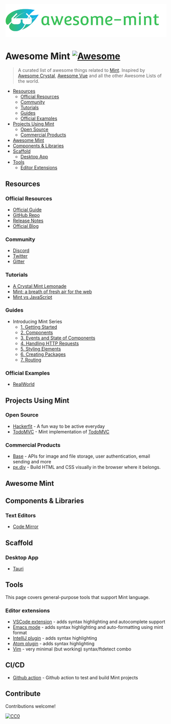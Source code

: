 <p align="center"><img src="img/mint-awesome-full.png" alt="awesome-mint"></p>

# Awesome Mint [![Awesome](https://awesome.re/badge.svg)](https://awesome.re)

> A curated list of awesome things related to [Mint](https://www.mint-lang.com). Inspired by [Awesome Crystal](https://github.com/veelenga/awesome-crystal#shell-plugins), [Awesome Vue](https://github.com/vuejs/awesome-vue#community) and all the other Awesome Lists of the world.

- [Resources](#resources)
  - [Official Resources](#official-resources)
  - [Community](#community)
  - [Tutorials](#tutorials)
  - [Guides](#guides)
  - [Official Examples](#official-examples)
- [Projects Using Mint](#projects-using-mint)
  - [Open Source](#official-resources)
  - [Commercial Products](#commercial-products)
- [Awesome Mint](#awesome-mint)
- [Components & Libraries](#components-&-libraries)
- [Scaffold](#scaffold)
  - [Desktop App](#desktop-app)
- [Tools](#tools)
  - [Editor Extensions](#editor-extensions)

## Resources

### Official Resources

- [Official Guide](https://www.mint-lang.com/guide)
- [GitHub Repo](https://github.com/mint-lang/mint)
- [Release Notes](https://github.com/mint-lang/mint/releases)
- [Official Blog](https://www.mint-lang.com/blog)

### Community

- [Discord](https://discord.gg/NXFUJs2)
- [Twitter](https://twitter.com/mint_lang)
- [Gitter](https://gitter.im/mint-lang/Lobby)

### Tutorials

- [A Crystal Mint Lemonade](https://dev.to/franciscello/a-crystal-mint-lemonade-3l07)
- [Mint: a breath of fresh air for the web](https://dev.to/franciscello/mint-a-breath-of-fresh-air-for-the-web-fn0)
- [Mint vs JavaScript](https://dev.to/gdotdesign/mint-vs-javascript-stack-15id)

### Guides

- Introducing Mint Series
  - [1. Getting Started](https://dev.to/gdotdesign/getting-started-with-mint-3k2o)
  - [2. Components](https://dev.to/gdotdesign/components-in-mint-4a4n)
  - [3. Events and State of Components](https://dev.to/gdotdesign/mint-events-and-state-of-components-3j3a)
  - [4. Handling HTTP Requests](https://dev.to/gdotdesign/mint-handling-http-requests-2ep3)
  - [5. Styling Elements](https://dev.to/gdotdesign/mint-styling-elements-295o)
  - [6. Creating Packages](https://dev.to/gdotdesign/mint-creating-a-packages-5e9b)
  - [7. Routing](https://dev.to/gdotdesign/mint-routing-2h69)

### Official Examples

- [RealWorld](https://github.com/mint-lang/mint-realworld)

## Projects Using Mint

### Open Source

- [Hackerfit](https://github.com/egajda/hackerfit) - A fun way to be active everyday
- [TodoMVC](https://github.com/ymmooot/mint-todomvc) - Mint implementation of [TodoMVC](http://todomvc.com/)

### Commercial Products

- [Base](https://www.base-api.io/) - APIs for image and file storage, user authentication, email sending and more
- [px.div](https://www.pxdiv.com/) - Build HTML and CSS visually in the browser where it belongs.

## Awesome Mint

## Components & Libraries

### Text Editors

- [Code Mirror](https://github.com/mint-lang/mint-codemirror)

## Scaffold

### Desktop App

- [Tauri](https://github.com/s0kil/mint-tauri-starter)

## Tools

This page covers general-purpose tools that support Mint language.

### Editor extensions

- [VSCode extension](https://github.com/s0kil/mint-vscode) - adds syntax highlighting and autocomplete support
- [Emacs mode](https://github.com/creatorrr/emacs-mint-mode) - adds syntax highlighting and auto-formatting using mint format
- [IntelliJ plugin](https://github.com/kingsleyh/intellij-mint) - adds syntax highlighting
- [Atom plugin](https://github.com/kingsleyh/language-mint) - adds syntax highlighting
- [Vim](https://github.com/IrenejMarc/vim-mint) - very minimal (but working) syntax/ftdetect combo

## CI/CD

- [Github action](https://github.com/fabasoad/setup-mint-action) - Github action to test and build Mint projects 

## Contribute

Contributions welcome!

[![CC0](https://mirrors.creativecommons.org/presskit/buttons/88x31/svg/cc-zero.svg)](https://creativecommons.org/publicdomain/zero/1.0)
